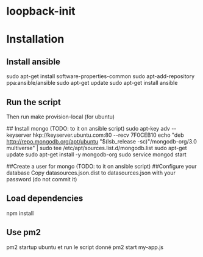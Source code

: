 # loopback-init

# Installation
## Install ansible
sudo apt-get install software-properties-common
sudo apt-add-repository ppa:ansible/ansible
sudo apt-get update
sudo apt-get install ansible

## Run the script
Then run make provision-local (for ubuntu)

## Install mongo
(TODO: to it on ansible script)
sudo apt-key adv --keyserver hkp://keyserver.ubuntu.com:80 --recv 7F0CEB10
echo "deb http://repo.mongodb.org/apt/ubuntu "$(lsb_release -sc)"/mongodb-org/3.0 multiverse" | sudo tee /etc/apt/sources.list.d/mongodb.list
sudo apt-get update
sudo apt-get install -y mongodb-org
sudo service mongod start

##Create a user for mongo
(TODO: to it on ansible script)
##Configure your database
Copy datasources.json.dist to datasources.json with your password (do not commit it)

## Load dependencies
npm install

## Use pm2
pm2 startup ubuntu et run le script donné
pm2 start my-app.js





